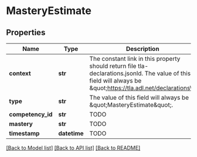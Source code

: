 # MasteryEstimate

## Properties
Name | Type | Description | Notes
------------ | ------------- | ------------- | -------------
**context** | **str** | The constant link in this property should return file tla-declarations.jsonld. The value of this field will always be \&quot;https://tla.adl.net/declarations\&quot;. | 
**type** | **str** | The value of this field will always be \&quot;MasteryEstimate\&quot;. | 
**competency_id** | **str** | TODO | 
**mastery** | **str** | TODO | 
**timestamp** | **datetime** | TODO | 

[[Back to Model list]](../README.md#documentation-for-models) [[Back to API list]](../README.md#documentation-for-api-endpoints) [[Back to README]](../README.md)


